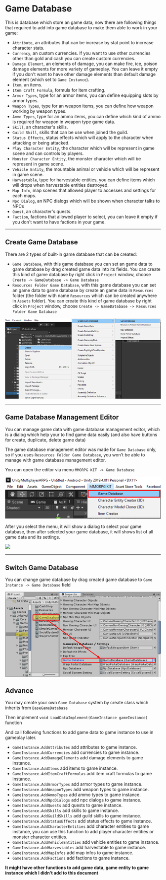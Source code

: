 # Game Database

This is database which store an game data, now there are following things that required to add into game database to make them able to work in your game:

*   `Attribute`, an attributes that can be increase by stat point to increase character stats.
*   `Currency`, an custom currencies. If you want to use other currencies other than gold and cash you can create custom currencies.
*   `Damage Element`, an elements of damage, you can make fire, ice, poison damage elements for more variety of gameplay. You can leave it empty if you don't want to have other damage elements than default damage element (which set to `Game Instance`).
*   `Item`, an items.
*   `Item Craft Formula`, formula for item crafting.
*   `Armor Types`, type for an armor items, you can define equipping slots by armor types.
*   `Weapon Types`, type for an weapon items, you can define how weapon working by weapon types.
*   `Ammo Types`, type for an ammo items, you can define which kind of ammo is required for weapon in weapon type game data.
*   `Skill`, an character's skills.
*   `Guild Skill`, skills that can be use when joined the guild.
*   `Status Effects`, status effects which will apply to the character when attacking or being attacked.
*   `Play Character Entity`, the character which will be represent in game scene and can controls by players.
*   `Monster Character Entity`, the monster character which will be represent in game scene.
*   `Vehicle Entity`, the mountable animal or vehicle which will be represent in game scene.
*   `Harvestable`, type for harvestable entities, you can define items which will drops when harvestable entities destroyed.
*   `Map Info`, map scenes that allowed player to accesses and settings for each maps.
*   `Npc Dialog`, an NPC dialogs which will be shown when character talks to NPCs
*   `Quest`, an character's quests.
*   `Faction`, factions that allowed player to select, you can leave it empty if you don't want to have factions in your game.

* * *

## Create Game Database

There are 2 types of built-in game database that can be created:

*   `Game Database`, with this game database you can set an game data to game database by drag created game data into its fields. You can create this kind of game database by right click in `Project` window, choose `Create -> GameDatabase -> Game Database`
*   `Resources Folder Game Database`, with this game database you can set an game data to game database by create an game data in `Resources` folder (the folder with name `Resources` which can be created anywhere in `Assets` folder). You can create this kind of game database by right click in `Project` window, choose `Create -> GameDatabase -> Resources Folder Game Database`

![](../images/create-game-database-menu.png)

* * *

## Game Database Management Editor

You can manage game data with game database management editor, which is a dialog which help your to find game data easily (and also have buttons for create, duplicate, delete game data)

The game database management editor was made for `Game Database` only, so if you uses `Resources Folder Game Database`, you won't be able to manage with game database management editor.

You can open the editor via menu `MMORPG KIT -> Game Database`

![](../images/game-database-editor.png)

After you select the menu, it will show a dialog to select your game database, then after selected your game database, it will shows list of all game data and its settings.

![](../images/game-database-editor-2.png)

* * *

## Switch Game Database

You can change game database by drag created game database to `Game Instance -> Game Database` field

![](../images/103/001.png)

## Advance

You may create your own `Game Database` system by create class which inherits from `BaseGameDatabase` 

Then implement `void LoadDataImplement(GameInstance gameInstance)` function

And call following functions to add game data to game instance to use in gameplay later.

*   `GameInstance.AddAttributes` add attributes to game instance.
*   `GameInstance.AddCurrencies` add currencies to game instance.
*   `GameInstance.AddDamageElements` add damage elements to game instance.
*   `GameInstance.AddItems` add items to game instance.
*   `GameInstance.AddItemCraftFormulas` add item craft formulas to game instance.
*   `GameInstance.AddArmorTypes` add armor types to game instance.
*   `GameInstance.AddWeaponTypes` add weapon types to game instance.
*   `GameInstance.AddAmmoTypes` add ammo types to game instance.
*   `GameInstance.AddNpcDialogs` add npc dialogs to game instance.
*   `GameInstance.AddQuests` add quests to game instance.
*   `GameInstance.AddSkills` add skills to game instance.
*   `GameInstance.AddGuildSkills` add guild skills to game instance.
*   `GameInstance.AddStatusEffects` add status effects to game instance.
*   `GameInstance.AddCharacterEntities` add character entities to game instance, you can use this function to add player character entities or monster character entities.
*   `GameInstance.AddVehicleEntities` add vehicle entities to game instance.
*   `GameInstance.AddHarvestables` add harvestable to game instance.
*   `GameInstance.AddMapInfos` add map infos to game instance.
*   `GameInstance.AddFactions` add factions to game instance.

**It might have other functions to add game data, game entity to game instance which I didn't add to this document**
<!--stackedit_data:
eyJoaXN0b3J5IjpbMzcyMTY0NDc2XX0=
-->